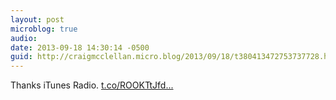 ```yaml
---
layout: post
microblog: true
audio: 
date: 2013-09-18 14:30:14 -0500
guid: http://craigmcclellan.micro.blog/2013/09/18/t380413472753737728.html
---
```

Thanks iTunes Radio. [t.co/ROOKTtJfd...](http://t.co/ROOKTtJfdo)
